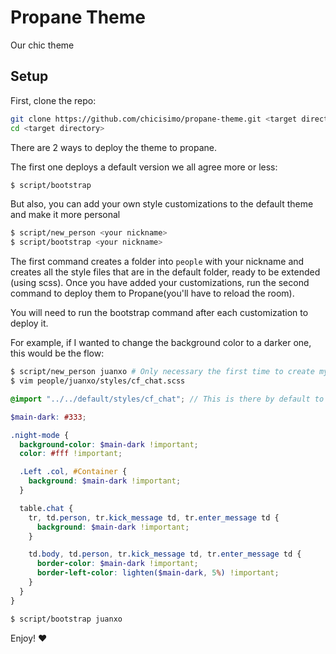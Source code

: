 Propane Theme
=============

Our chic theme

## Setup

First, clone the repo:

```bash
git clone https://github.com/chicisimo/propane-theme.git <target directory>
cd <target directory>
```

There are 2 ways to deploy the theme to propane.

The first one deploys a default version we all agree more or less:

```bash
$ script/bootstrap
```

But also, you can add your own style customizations to
the default theme and make it more personal

```bash
$ script/new_person <your nickname>
$ script/bootstrap <your nickname>
```

The first command creates a folder into `people` with your nickname
and creates all the style files that are in the default folder,
ready to be extended (using scss). Once you have added your customizations,
run the second command to deploy them to Propane(you'll have to reload the room).

You will need to run the bootstrap command after each customization to deploy it.

For example, if I wanted to change the background color to a darker one, this
would be the flow:

```bash
$ script/new_person juanxo # Only necessary the first time to create my personal folder
$ vim people/juanxo/styles/cf_chat.scss
```

```scss
@import "../../default/styles/cf_chat"; // This is there by default to import the default styles

$main-dark: #333;

.night-mode {
  background-color: $main-dark !important;
  color: #fff !important;

  .Left .col, #Container {
    background: $main-dark !important;
  }

  table.chat {
    tr, td.person, tr.kick_message td, tr.enter_message td {
      background: $main-dark !important;
    }

    td.body, td.person, tr.kick_message td, tr.enter_message td {
      border-color: $main-dark !important;
      border-left-color: lighten($main-dark, 5%) !important;
    }
  }
}
```

```bash
$ script/bootstrap juanxo
```

Enjoy! :heart:

